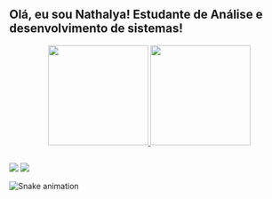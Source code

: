 ## Olá, eu sou Nathalya! Estudante de Análise e desenvolvimento de sistemas!
<div align="center">
  <a href="https://github.com/nathalyanascimento">
  <img height="180em" src="https://github-readme-stats.vercel.app/api?username=nathalyanascimento&show_icons=true&theme=dracula&include_all_commits=true&count_private=true"/>
  <img height="180em" src="https://github-readme-stats.vercel.app/api/top-langs/?username=nathalyanascimento&layout=compact&langs_count=7&theme=dracula"/>
</div>
 
  ##
 
<div> 
   <a href = "mailto:nathalyagiovanna@gmail.com"><img src="https://img.shields.io/badge/-Gmail-%23333?style=for-the-badge&logo=gmail&logoColor=white" target="_blank"></a>
  <a href="https://www.linkedin.com/in/nathalya-nascimento-1b2820192/" target="_blank"><img src="https://img.shields.io/badge/-LinkedIn-%230077B5?style=for-the-badge&logo=linkedin&logoColor=white" target="_blank"></a> 
 
  ![Snake animation](https://github.com/nathalyanascimento/nathalyanascimento/blob/output/github-contribution-grid-snake.svg)
 
</div>
